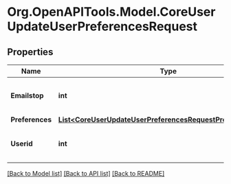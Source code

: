 # Org.OpenAPITools.Model.CoreUserUpdateUserPreferencesRequest

## Properties

Name | Type | Description | Notes
------------ | ------------- | ------------- | -------------
**Emailstop** | **int** | Enable or disable notifications for this user | [optional] [default to null]
**Preferences** | [**List&lt;CoreUserUpdateUserPreferencesRequestPreferencesInner&gt;**](CoreUserUpdateUserPreferencesRequestPreferencesInner.md) |  | [optional] 
**Userid** | **int** | id of the user, default to current user | [optional] [default to 0]

[[Back to Model list]](../README.md#documentation-for-models) [[Back to API list]](../README.md#documentation-for-api-endpoints) [[Back to README]](../README.md)

